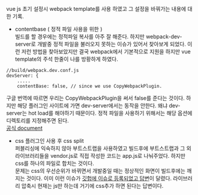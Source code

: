 vue js 초기 설정시 webpack template를 사용 하였고 그 설정을 바꿔가는 내용에 대한 기록.

* contentbase ( 정적 파일 사용을 위한 )  
빌드를 할 경우에는 정적파일 복사를 아주 잘 해준다. 하지만 webpack-dev-server로 개발중 정적 파일을 불러오지 못하는 이슈가 있어서 찾아보게 되었다.
이런 저런 방법을 찾아보았지만 결국 webpack에서 기본적으로 지원을 하지만 vue template의 주석 한줄이 나를 방황하게 하였다.
```javascrit
//build/webpack.dev.conf.js
devServer: {
    .....
    contentBase: false, // since we use CopyWebpackPlugin.
``` 
구글 번역에 따르면 우리는 CopyWebpackPlugin을 써서 false를 준다는 것이다. 하지만 해당 플러그인 사이트에 가면 dev-server에서는 동작을 안한다. 왜냐 dev-server는 hot load를 해야하기 때문이다.
정적 파일을 사용하기 위해서는 해당 옵션에 디렉토리를 지정해주면 된다.  
[공식 document](https://webpack.js.org/configuration/dev-server/#devserver-contentbase)
* css 플러그인 사용 후 css split  
퍼블리싱에 익숙하지 않아 부트스트랩을 사용하였고 빌드후에 부트스트랩과 그 외 라이브러리들을 vendor.js로 직접 작성한 코드는 app.js로 나눠주었다.
하지만 css를 하나의 파일로 합치는 것이다.  
문제는 css의 우선순위가 바뀌면서 개발중일 때는 정상적인 화면이 빌드후에는 깨지는 것이다.
이미 이런 이슈가 [깃헙에 이슈로 등록되었고 답변](https://github.com/vuejs-templates/webpack/issues/598#issuecomment-286680721)이 달렸다. 
라이브러리 압축시 현재는 js만 하는데 거기에 css추가 하면 된다는 답변이다.